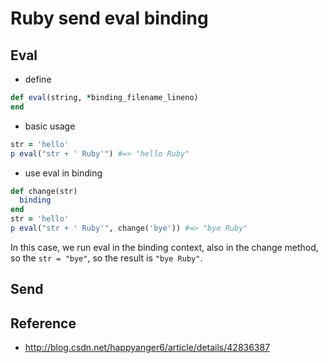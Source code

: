 # Ruby send eval binding

## Eval

- define

```ruby
def eval(string, *binding_filename_lineno)
end
```

- basic usage

```ruby
str = 'hello'
p eval("str + ' Ruby'") #=> "hello Ruby"
```

- use eval in binding

```ruby
def change(str)
  binding
end
str = 'hello'
p eval("str + ' Ruby'", change('bye')) #=> "bye Ruby"
```

In this case, we run eval in the binding context, also in the change method, so the `str = "bye"`, so the result is `"bye Ruby"`.

## Send

## Reference

- http://blog.csdn.net/happyanger6/article/details/42836387